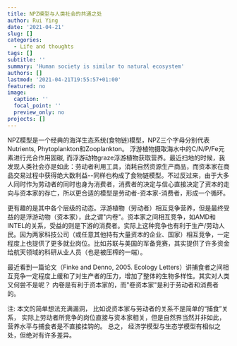 ```yaml
---
title: NPZ模型与人类社会的共通之处
author: Rui Ying
date: '2021-04-21'
slug: []
categories:
  - Life and thoughts
tags: []
subtitle: ''
summary: 'Human society is similar to natural ecosystem'
authors: []
lastmod: '2021-04-21T19:55:57+01:00'
featured: no
image:
  caption: ''
  focal_point: ''
  preview_only: no
projects: []
---
```


NPZ模型是一个经典的海洋生态系统(食物链)模型，NPZ三个字母分别代表Nutrients, Phytoplankton和Zooplankton。 浮游植物摄取海水中的C/N/P/Fe元素进行光合作用固碳, 而浮游动物graze浮游植物获取营养。最近扫地的时候，我发现人类社会亦是如此：劳动者利用工具，消耗自然资源生产商品，而资本家在商品交易过程中获得绝大数利益--同样也构成了食物链模型。不过反过来，由于大多人同时作为劳动者的同时也身为消费者，消费者的决定与信心直接决定了资本的走向与资本家的存亡，所以更合适的模型是劳动者-资本家-消费者，形成一个循环。

更有趣的是其中各个层级的动态。浮游植物（劳动者）相互竞争营养，但是最终受益的是浮游动物（资本家），此之谓"内卷"。资本家之间相互竞争，如AMD和INTEL的关系，受益的则是下游的消费者。实际上这种竞争也有利于生产/劳动人民。因为两家科技公司（或任意其他持有大量资本的企业、国家）相互竞争，一定程度上也提供了更多就业岗位。比如苏联与美国的军备竞赛，其实提供了许多资金给航天领域的科研从业人员（也是被压榨的一端）。

最近看到一篇论文（Finke and Denno, 2005. Ecology Letters）讲捕食者之间相互竞争一定程度上缓和了对生产者的压力，增加了整体的生物多样性。其实对人类又何尝不是呢？ 内卷是有利于资本家的，而"卷资本家"是利于劳动者和消费者的。

注: 本文的简单想法充满漏洞， 比如说资本家与劳动者的关系不是简单的“捕食”关系， 实际上劳动者所竞争的岗位直接与资本家相关，但是自然界当然并非如此， 营养水平与捕食者是不直接挂钩的。 总之， 经济学模型与生态学模型有相似之处，但绝对有许多差异。
